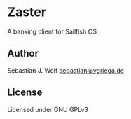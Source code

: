 # Zaster
A banking client for Sailfish OS

## Author
Sebastian J. Wolf [sebastian@ygriega.de](mailto:sebastian@ygriega.de)

## License
Licensed under GNU GPLv3

